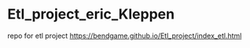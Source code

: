 # Etl_project_eric_Kleppen
repo for etl project
https://bendgame.github.io/Etl_project/index_etl.html
